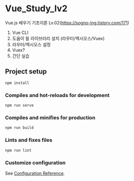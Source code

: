 # Vue_Study_lv2
Vue.js 배우기 기초이론 Lv.02(https://sogno-ing.tistory.com/171)

1. Vue CLI
2. 도움이 될 라이브러리 설치 (라우터/엑시오스/Vuex)
3. 라우터/엑시오스 설정
4. Vuex?
5. 간단 실습




## Project setup
```
npm install
```

### Compiles and hot-reloads for development
```
npm run serve
```

### Compiles and minifies for production
```
npm run build
```

### Lints and fixes files
```
npm run lint
```

### Customize configuration
See [Configuration Reference](https://cli.vuejs.org/config/).
